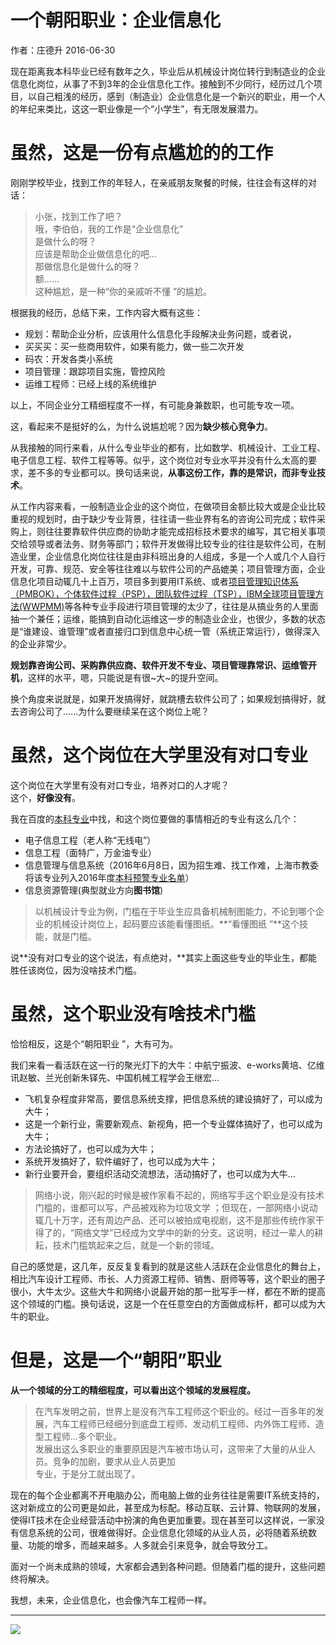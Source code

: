 # 一个朝阳职业：企业信息化

作者：庄德升        2016-06-30

现在距离我本科毕业已经有数年之久，毕业后从机械设计岗位转行到制造业的企业信息化岗位，从事了不到3年的企业信息化工作。接触到不少同行，经历过几个项目，以自己粗浅的经历，感到（制造业）企业信息化是一个新兴的职业，用一个人的年纪来类比，这这一职业像是一个“小学生”，有无限发展潜力。

# 虽然，这是一份有点尴尬的的工作

刚刚学校毕业，找到工作的年轻人，在亲戚朋友聚餐的时候，往往会有这样的对话：

> 小张，找到工作了吧？  
> 哦，李伯伯，我的工作是“企业信息化”  
> 是做什么的呀？  
> 应该是帮助企业做信息化的吧...  
> 那做信息化是做什么的呀？  
> 额......  
> 这种尴尬，是一种“你的亲戚听不懂 ”的尴尬。

根据我的经历，总结下来，工作内容大概有这些：

* 规划：帮助企业分析，应该用什么信息化手段解决业务问题，或者说，
* 买买买：买一些商用软件，如果有能力，做一些二次开发
* 码农：开发各类小系统
* 项目管理：跟踪项目实施，管控风险
* 运维工程师：已经上线的系统维护

以上，不同企业分工精细程度不一样，有可能身兼数职，也可能专攻一项。

这，看起来不是挺好的么，为什么说尴尬呢？因为**缺少核心竞争力**。

从我接触的同行来看，从什么专业毕业的都有，比如数学、机械设计、工业工程、电子信息工程、软件工程等等。似乎，这个岗位对专业水平并没有什么太高的要求，差不多的专业都可以。换句话来说，**从事这份工作，靠的是常识，而非专业技术**。

从工作内容来看，一般制造业企业的这个岗位，在做项目金额比较大或是企业比较重视的规划时，由于缺少专业背景，往往请一些业界有名的咨询公司完成；软件采购上，则往往要靠软件供应商的协助才能完成招标技术要求的编写，其它相关事项交给领导或者法务、财务等部门；软件开发做得比较专业的往往是软件公司，在制造业里，企业信息化岗位往往是由非科班出身的人组成，多是一个人或几个人自行开发，可靠、规范、安全等往往难以与软件公司的产品媲美；项目管理方面，企业信息化项目动辄几十上百万，项目多到要用IT系统、或者[项目管理知识体系（PMBOK），个体软件过程（PSP），团队软件过程（TSP），IBM全球项目管理方法\(WWPMM\)](http://baike.baidu.com/link?url=sBJisse2MGKRKM1zc_-5TwK3nlDh8_W0-ONOiixPqfZom5nOV0LFNjW9tPU-Tx7etrcoc0SQ0IGH4pCrAAb3VBZPj7_gRgk7uNlIJhLg25O)等各种专业手段进行项目管理的太少了，往往是从搞业务的人里面抽一个兼任；运维，能搞到自动化运维这一步的制造业企业，也很少，多数的状态是“谁建设、谁管理”或者直接归口到信息中心统一管（系统正常运行），做得深入的企业非常少。

**规划靠咨询公司、采购靠供应商、软件开发不专业、项目管理靠常识、运维管开机**，这样的水平，嗯，只能说是有很~大~的提升空间。

换个角度来说就是，如果开发搞得好，就跳槽去软件公司了；如果规划搞得好，就去咨询公司了......为什么要继续呆在这个岗位上呢？

# 虽然，这个岗位在大学里没有对口专业

这个岗位在大学里有没有对口专业，培养对口的人才呢？  
这个，**好像没有**。

我在百度的[本科专业](http://baike.baidu.com/wikitag/taglist?tagId=60177)中找，和这个岗位要做的事情相近的专业有这么几个：

* 电子信息工程（老人称“无线电”）
* 信息工程（面特广，万金油专业）
* 信息管理与信息系统（2016年6月8日，因为招生难、找工作难，上海市教委将该专业列入2016年度[本科预警专业名单](http://baike.baidu.com/view/146394.htm)）
* 信息资源管理\(典型就业方向**图书馆**\)

> 以机械设计专业为例，门槛在于毕业生应具备机械制图能力，不论到哪个企业的机械设计岗位上，起码要应该能看懂图纸。**“看懂图纸 ”**这个技能，就是门槛。

说**没有对口专业的这个说法，有点绝对，**其实上面这些专业的毕业生，都能胜任该岗位，因为没啥技术门槛。

# 虽然，这个职业没有啥技术门槛

恰恰相反，这是个“朝阳职业 ”，大有可为。

我们来看一看活跃在这一行的聚光灯下的大牛：中航宁振波、e-works黄培、亿维讯赵敏、兰光创新朱铎先、中国机械工程学会王继宏...

* 飞机复杂程度非常高，要信息系统支撑，把信息系统的建设搞好了，可以成为大牛；
* 这是一个新行业，需要新观点、新视角，把一个专业媒体搞好了，也可以成为大牛；
* 方法论搞好了，也可以成为大牛；
* 系统开发搞好了，软件编好了，也可以成为大牛；
* 新行业要开会，要组织活动交流想法，活动搞好了，也可以成为大牛...

> 网络小说，刚兴起的时候是被作家看不起的，网络写手这个职业是没有技术门槛的，谁都可以写，产品被戏称为垃圾文学 ；但现在，一部网络小说动辄几十万字，还有周边产品、还可以被拍成电视剧，这不是那些传统作家干得了的，“网络文学”已经成为文学中的新的分支。这说明，经过一辈人的耕耘，技术门槛筑起来之后，就是一个新的领域。

自己的感觉是，这几年，反反复复看到的就是这些人活跃在企业信息化的舞台上，相比汽车设计工程师、市长、人力资源工程师、销售、厨师等等，这个职业的圈子很小，大牛太少。这些大牛和网络小说最开始的那一批写手一样，都在不断的提高这个领域的门槛。换句话说，这是一个在任意空白的方面做成标杆，都可以成为大牛的职业。

# 但是，这是一个“朝阳”职业

**从一个领域的分工的精细程度，可以看出这个领域的发展程度。**

> 在汽车发明之前，世界上是没有汽车工程师这个职业的。经过一百多年的发展，汽车工程师已经细分到底盘工程师、发动机工程师、内外饰工程师、造型工程师...多个职业。  
> 发展出这么多职业的重要原因是汽车被市场认可，这带来了大量的从业人员。竞争的加剧，要求从业人员更加  
> 专业，于是分工就出现了。

现在的每个企业都离不开电脑办公，而电脑上做的业务往往是需要IT系统支持的，这对新成立的公司更是如此，甚至成为标配。移动互联、云计算、物联网的发展，使得IT技术在企业经营活动中扮演的角色更加重要。现在甚至可以这样说，一家没有信息系统的公司，很难做得好。企业信息化领域的从业人员，必将随着系统数量、功能的增多，而越来越多。人多就会引来竞争，就会导致分工。

面对一个尚未成熟的领域，大家都会遇到各种问题。但随着门槛的提升，这些问题终将解决。

我想，未来，企业信息化，也会像汽车工程师一样。

---

![](http://osivibnve.bkt.clouddn.com/17-7-10/69584437.jpg)

